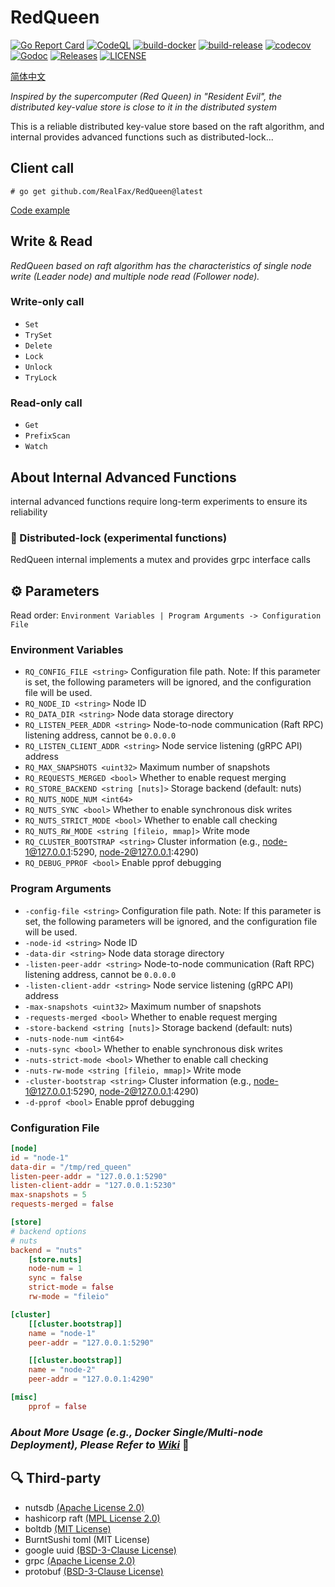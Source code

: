 # RedQueen

[![Go Report Card](https://goreportcard.com/badge/github.com/RealFax/RedQueen)](https://goreportcard.com/report/github.com/RealFax/RedQueen)
[![CodeQL](https://github.com/RealFax/RedQueen/actions/workflows/codeql.yml/badge.svg)](https://github.com/RealFax/RedQueen/actions/workflows/codeql.yml)
[![build-docker](https://github.com/RealFax/RedQueen/actions/workflows/build-docker.yml/badge.svg)](https://github.com/RealFax/RedQueen/actions/workflows/build-docker.yml)
[![build-release](https://github.com/RealFax/RedQueen/actions/workflows/build-release.yml/badge.svg)](https://github.com/RealFax/RedQueen/actions/workflows/build-release.yml)
[![codecov](https://codecov.io/gh/RealFax/RedQueen/branch/master/graph/badge.svg?token=4JL6XDU245)](https://codecov.io/gh/RealFax/RedQueen)
[![Godoc](http://img.shields.io/badge/go-documentation-blue.svg?style=flat-square)](https://godoc.org/github.com/RealFax/RedQueen)
[![Releases](https://img.shields.io/github/release/RealFax/RedQueen/all.svg?style=flat-square)](https://github.com/RealFax/RedQueen/releases)
[![LICENSE](https://img.shields.io/github/license/RealFax/RedQueen.svg?style=flat-square)](https://github.com/RealFax/RedQueen/blob/master/LICENSE)

[简体中文](./README_zh.md)

_Inspired by the supercomputer (Red Queen) in "Resident Evil", the distributed key-value store is close to it in the distributed system_

This is a reliable distributed key-value store based on the raft algorithm, and internal provides advanced functions such as distributed-lock...

## Client call
`# go get github.com/RealFax/RedQueen@latest`

[Code example](https://github.com/RealFax/RedQueen/tree/master/client/example)

## Write & Read
_RedQueen based on raft algorithm has the characteristics of single node write (Leader node) and multiple node read (Follower node)._

### Write-only call
- `Set`
- `TrySet`
- `Delete`
- `Lock` <!-- IAF start -->
- `Unlock`
- `TryLock` <!-- IAF end -->

### Read-only call
- `Get`
- `PrefixScan`
- `Watch`

## About Internal Advanced Functions
internal advanced functions require long-term experiments to ensure its reliability

### 🧪 Distributed-lock (experimental functions)
RedQueen internal implements a mutex and provides grpc interface calls

## ⚙️ Parameters
Read order: `Environment Variables | Program Arguments -> Configuration File`

### Environment Variables
- `RQ_CONFIG_FILE <string>` Configuration file path. Note: If this parameter is set, the following parameters will be ignored, and the configuration file will be used.
- `RQ_NODE_ID <string>` Node ID
- `RQ_DATA_DIR <string>` Node data storage directory
- `RQ_LISTEN_PEER_ADDR <string>` Node-to-node communication (Raft RPC) listening address, cannot be `0.0.0.0`
- `RQ_LISTEN_CLIENT_ADDR <string>` Node service listening (gRPC API) address
- `RQ_MAX_SNAPSHOTS <uint32>` Maximum number of snapshots
- `RQ_REQUESTS_MERGED <bool>` Whether to enable request merging
- `RQ_STORE_BACKEND <string [nuts]>` Storage backend (default: nuts)
- `RQ_NUTS_NODE_NUM <int64>`
- `RQ_NUTS_SYNC <bool>` Whether to enable synchronous disk writes
- `RQ_NUTS_STRICT_MODE <bool>` Whether to enable call checking
- `RQ_NUTS_RW_MODE <string [fileio, mmap]>` Write mode
- `RQ_CLUSTER_BOOTSTRAP <string>` Cluster information (e.g., node-1@127.0.0.1:5290, node-2@127.0.0.1:4290)
- `RQ_DEBUG_PPROF <bool>` Enable pprof debugging

### Program Arguments
- `-config-file <string>` Configuration file path. Note: If this parameter is set, the following parameters will be ignored, and the configuration file will be used.
- `-node-id <string>` Node ID
- `-data-dir <string>` Node data storage directory
- `-listen-peer-addr <string>` Node-to-node communication (Raft RPC) listening address, cannot be `0.0.0.0`
- `-listen-client-addr <string>` Node service listening (gRPC API) address
- `-max-snapshots <uint32>` Maximum number of snapshots
- `-requests-merged <bool>` Whether to enable request merging
- `-store-backend <string [nuts]>` Storage backend (default: nuts)
- `-nuts-node-num <int64>`
- `-nuts-sync <bool>` Whether to enable synchronous disk writes
- `-nuts-strict-mode <bool>` Whether to enable call checking
- `-nuts-rw-mode <string [fileio, mmap]>` Write mode
- `-cluster-bootstrap <string>` Cluster information (e.g., node-1@127.0.0.1:5290, node-2@127.0.0.1:4290)
- `-d-pprof <bool>` Enable pprof debugging

### Configuration File
```toml
[node]
id = "node-1"
data-dir = "/tmp/red_queen"
listen-peer-addr = "127.0.0.1:5290"
listen-client-addr = "127.0.0.1:5230"
max-snapshots = 5
requests-merged = false

[store]
# backend options
# nuts
backend = "nuts"
    [store.nuts]
    node-num = 1
    sync = false
    strict-mode = false
    rw-mode = "fileio"

[cluster]
    [[cluster.bootstrap]]
    name = "node-1"
    peer-addr = "127.0.0.1:5290"

    [[cluster.bootstrap]]
    name = "node-2"
    peer-addr = "127.0.0.1:4290"

[misc]
    pprof = false
```

### _About More Usage (e.g., Docker Single/Multi-node Deployment), Please Refer to [**Wiki**](https://github.com/RealFax/RedQueen/wiki)_ 🤩

## 🔍 Third-party
- nutsdb [(Apache License 2.0)](https://github.com/nutsdb/nutsdb/blob/master/LICENSE)
- hashicorp raft [(MPL License 2.0)](https://github.com/hashicorp/raft/blob/main/LICENSE)
- boltdb [(MIT License)](https://github.com/boltdb/bolt/blob/master/LICENSE)
- BurntSushi toml (MIT License)
- google uuid [(BSD-3-Clause License)](https://github.com/google/uuid/blob/master/LICENSE)
- grpc [(Apache License 2.0)](https://github.com/grpc/grpc-go/blob/master/LICENSE)
- protobuf [(BSD-3-Clause License)](https://github.com/protocolbuffers/protobuf-go/blob/master/LICENSE)
